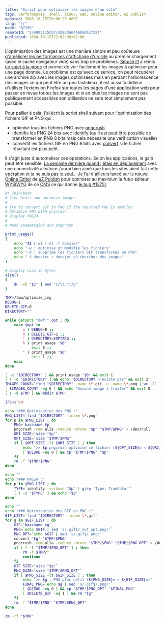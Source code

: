```yaml
---
title: "Script pour optimiser les images d'un site"
tags: performances, shell, linux, web, online editor, ez publish
updated: 2008-10-15T20:06:25.000Z
lang: "fr"
node: "67159"
remoteId: "2a9805115bb7c4282da6446b9d63722f"
published: 2008-10-15T22:02:38+02:00
---
```


L'optimisation des images est une manière simple et peu coûteuse [d'améliorer les performances d'affichage d'un site](/post/livre-high-performances-web-sites) au premier chargement (avec le cache navigateur vide) sans trop de problèmes. [Smush it!](http://www.smushit.com/) a remis [ce sujet à la mode](http://blog.alsacreations.com/2008/10/03/434-optimisez-vos-images-avec-smushit) et permet de voir facilement les images à optimiser pour une page donnée. Le problème est qu'avec ce service, on peut récupérer une archive zip avec les images optimisées mais en perdant l'arborescence des images ce qui peut être un peu fastidieux, il est aussi fastidieux d'utiliser l'extension Firefox sur toutes les pages d'une application web pour passer en revue toutes les images et si en plus les images ne sont pas publiquement accessibles son utilisation ne sera tout simplement pas possible.


Pour pallier à cela, j'ai écrit le script shell suivant pour l'optimisation des fichiers GIF et PNG qui :

* optimise tous les fichiers PNG avec [pngcrush](http://pwet.fr/man/linux/commandes/pngcrush)
* identifie les PNG 24 bits avec [identify](http://pwet.fr/man/linux/commandes/identify) (qu'il est peut être possible de transformer en PNG 8 bits mais cela nécessite une vérification visuelle)
* convertit les fichiers GIF en PNG 8 bits avec [convert](http://pwet.fr/man/linux/commandes/convert) si le fichier résultant est plus petit.


Il s'agit juste d'automatiser ces opérations. Selon les applications, le gain peut être sensible. [La semaine dernière quand j'étais en déplacement](/post/traverser-la-gare-saint-lazare-c-est-bon-pour-le-moral) avec une connectivité aléatoire j'aurai bien aimé que tous les sites aient fait cette opération et [je ne suis pas le seul](http://performance.survol.fr/2008/10/une-version-mobile-pour-les-pc-classiques/)... Je l'ai d'ailleurs lancé sur [le nouvel Online Editor](/post/the-new-online-editor-for-ez-publish-beta) de [eZ Publish](/tag/ez-publish) pour optimiser au maximum le futur éditeur <abbr title="What You See Is What You Get">WYSIWYG</abbr>  de ce <abbr title="Content Management System">CMS</abbr>  ce qui donne [le bug #13751](http://issues.ez.no/13751).

``` bash
#! /bin/bash
# Give hints and optimize images
#
# Try to convert GIF in PNG if the resulted PNG is smaller
# Optimize PNG with pngcrush
# Display PNG24
#
# Need imagemagick and pngcrush

print_usage()
{
    echo "$1 [-w] [-d] -f dossier"
    echo "-w : optimise et modifie les fichiers"
    echo "-d : supprime les fichiers GIF transformés en PNG"
    echo "-f dossier : dossier où chercher des images"
}

# Display size in bytes
size()
{
    du -sb "$1" | sed "s/\t.*//g"
}

TMP=/tmp/optimize_img
DEBUG=1
DELETE_GIF=0
DIRECTORY=""

while getopts "dwf:" opt ; do
    case $opt in
        w ) DEBUG=0 ;;
        d ) DELETE_GIF=1 ;;
        f ) DIRECTORY=$OPTARG ;;
        h ) print_usage "$0"
            exit 0 ;;
        * ) print_usage "$0"
            exit 1 ;;
    esac
done

[ -z "$DIRECTORY" ] && print_usage "$0" && exit 1
[ ! -d "$DIRECTORY" ] && echo "$DIRECTORY n'existe pas" && exit 2
IMAGES_COUNT=`find "$DIRECTORY" -name \*.gif -o -name \*.png | wc -l`
[ $IMAGES_COUNT -eq 0 ] && echo "Aucune image à traiter" && exit 0
[ ! -d $TMP ] && mkdir $TMP

IFS=$'\n'

echo "### Optimisation des PNG :"
PNG_LIST=`find "$DIRECTORY" -iname \*.png`
for p in $PNG_LIST ; do
    PNG=`basename $p`
    pngcrush -rem alla -reduce -brute "$p" "$TMP/$PNG" > /dev/null
    ORI_SIZE=`size "$p"`
    OPT_SIZE=`size "$TMP/$PNG"`
    if [ $OPT_SIZE -lt $ORI_SIZE ] ; then
        echo ">> $p pngcrush optimise ce fichier (${OPT_SIZE}o < ${ORI_SIZE}o)"
        [ $DEBUG -eq 0 ] && cp "$TMP/$PNG" "$p"
    fi
    rm -f "$TMP/$PNG"
done

echo ""
echo "### PNG24 :"
for p in $PNG_LIST ; do
    TYPE=`identify -verbose "$p" | grep 'Type: TrueColor'`
    [ ! -z "$TYPE" ] && echo "$p"
done

echo ""
echo "### Optimisation des GIF en PNG :"
GIF_LIST=`find "$DIRECTORY" -iname \*.gif`
for g in $GIF_LIST ; do
    GIF=`basename $g`
    PNG=`echo $GIF | sed 's/.gif$/_not_opt.png/'`
    PNG_OPT=`echo $GIF | sed 's/.gif$/.png/'`
    convert "$g" "$TMP/$PNG"
    pngcrush -rem alla -reduce -brute "$TMP/$PNG" "$TMP/$PNG_OPT" > /dev/null
    if [ ! -f "$TMP/$PNG_OPT" ] ; then
        rm -f $TMP/*
        continue
    fi
    GIF_SIZE=`size "$g"`
    PNG_SIZE=`size "$TMP/$PNG_OPT"`
    if [ $PNG_SIZE -lt $GIF_SIZE ] ; then
        echo ">> $g : PNG plus petit (${PNG_SIZE}o < ${GIF_SIZE}o)"
        FINAL_PNG=`echo $g | sed 's/.gif$/.png/'`
        [ $DEBUG -eq 0 ] && cp "$TMP/$PNG_OPT" "$FINAL_PNG"
        [ $DELETE_GIF -eq 1 ] && rm "$g"
    fi
    rm -f "$TMP/$PNG" "$TMP/$PNG_OPT"
done

rm -rf "$TMP"

```


